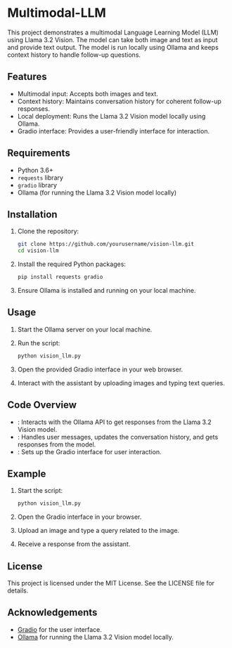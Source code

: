 # Multimodal-LLM

This project demonstrates a multimodal Language Learning Model (LLM) using Llama 3.2 Vision. The model can take both image and text as input and provide text output. The model is run locally using Ollama and keeps context history to handle follow-up questions.

## Features

- Multimodal input: Accepts both images and text.
- Context history: Maintains conversation history for coherent follow-up responses.
- Local deployment: Runs the Llama 3.2 Vision model locally using Ollama.
- Gradio interface: Provides a user-friendly interface for interaction.

## Requirements

- Python 3.6+
- `requests` library
- `gradio` library
- Ollama (for running the Llama 3.2 Vision model locally)

## Installation

1. Clone the repository:
    ```sh
    git clone https://github.com/yourusername/vision-llm.git
    cd vision-llm
    ```

2. Install the required Python packages:
    ```sh
    pip install requests gradio
    ```

3. Ensure Ollama is installed and running on your local machine.

## Usage

1. Start the Ollama server on your local machine.

2. Run the  script:
    ```sh
    python vision_llm.py
    ```

3. Open the provided Gradio interface in your web browser.

4. Interact with the assistant by uploading images and typing text queries.

## Code Overview

- : Interacts with the Ollama API to get responses from the Llama 3.2 Vision model.
- : Handles user messages, updates the conversation history, and gets responses from the model.
- : Sets up the Gradio interface for user interaction.

## Example

1. Start the script:
    ```sh
    python vision_llm.py
    ```

2. Open the Gradio interface in your browser.

3. Upload an image and type a query related to the image.

4. Receive a response from the assistant.

## License

This project is licensed under the MIT License. See the LICENSE file for details.

## Acknowledgements

- [Gradio](https://gradio.app/) for the user interface.
- [Ollama](https://ollama.com/) for running the Llama 3.2 Vision model locally.
